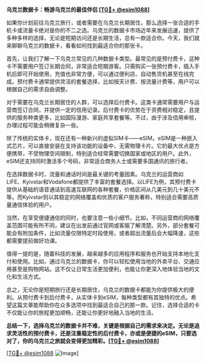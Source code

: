 **乌克兰数据卡：畅游乌克兰的最佳伴侣 [[TG💪+ @esim1088](https://t.me/s/esim1088)]**

如果你计划前往乌克兰旅行，或者需要在乌克兰长期居住，那么选择一张合适的手机卡或流量卡绝对是你的不二之选。乌克兰的数据卡市场近年来发展迅速，提供了多种多样的选择，无论是短期访问还是长期生活，总有一款适合你。今天，我们就来聊聊乌克兰的数据卡，看看如何找到最适合你的那张卡。

首先，让我们了解一下乌克兰常见的几种数据卡类型。最常见的是预付费卡，这种卡不需要用户签订长期合同，非常适合短期游客。只需购买一张预付费卡，插入手机后即可开始使用，充值也非常方便，可以通过便利店、自动售货机甚至在线完成。预付费卡通常提供灵活的套餐选择，比如按天计费、按流量计费等，用户可以根据自己的需求自由调整。

对于需要在乌克兰长期居住的人群，可以选择后付费卡。这类卡通常需要用户与运营商签订合同，并提供一定的信用记录。后付费卡的优势在于资费相对稳定，且提供的服务种类更多，比如国际漫游、家庭共享套餐等。不过，由于涉及信用审核，办理过程可能会稍微复杂一些。

除了传统的实体卡，现在还有一种新兴的虚拟SIM卡——eSIM。eSIM是一种嵌入式芯片，可以直接安装在支持该功能的设备中，无需物理卡片。它的最大优点是方便携带，不受物理空间限制，特别适合经常需要切换国家或地区的用户。此外，eSIM还支持同时激活多个号码，非常适合商务人士或需要多国通讯的旅行者。

在选择数据卡时，流量和通话时间是最关键的考量因素。乌克兰的运营商如LIFE、Kyivstar和Vodafone都提供了丰富的套餐选择。以LIFE为例，其预付费卡提供从基础的语音通话到高速互联网的各种套餐，价格区间从几美元到几十美元不等。而Kyivstar则以其稳定的网络覆盖和优质的客户服务著称，特别适合需要高质量通信体验的用户。

当然，在享受便捷通信的同时，也要注意一些小细节。比如，不同运营商的网络覆盖范围可能有所不同，建议在出发前通过官网或客服了解清楚。另外，部分套餐可能会有附加条件，比如流量仅限特定时段使用，或者超出流量后会大幅降速，这些都需要提前做好功课。

值得一提的是，随着科技的发展，越来越多的应用程序和服务也开始支持本地化支付和使用。比如，通过乌克兰的数据卡，你可以轻松使用当地的外卖平台、交通应用甚至是购物网站。这不仅让日常生活更加便利，也能让你更深入地体验当地的文化和生活方式。

总之，无论你是短期旅行还是长期居住，乌克兰的数据卡都能为你提供极大的便利。从预付费卡到后付费卡，从实体卡到eSIM，每种类型都有其独特的优点。希望这篇文章能帮助你在众多选项中找到最适合自己的那一款。记住，选择合适的卡不仅能让你的旅程更加顺畅，还能让你更好地融入当地的生活。

**总结一下，选择乌克兰的数据卡并不难，关键是根据自己的需求来决定。无论是追求灵活性的预付费卡，还是注重稳定性的后付费卡，亦或是便捷的eSIM，只要选对了，你的乌克兰之旅就会变得更加精彩。[[TG💪+ @esim1088](https://t.me/s/esim1088)]**

[[TG💪+ @esim1088](https://t.me/s/esim1088) ![Image](https://i.postimg.cc/4NQfJmqS/Snipaste-2025-05-13-00-14-12.png)]